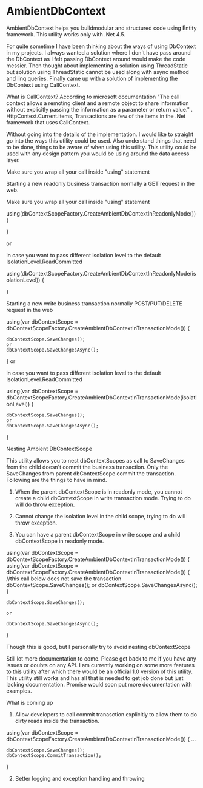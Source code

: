 # AmbientDbContext
AmbientDbContext helps you buildmodular and structured code using Entity framework. This utility works only with .Net 4.5.

For quite sometime I have been thinking about the ways of using DbContext in my projects. I always wanted a solution where I don't have pass around the DbContext as I felt passing DbContext around would make the code messier. Then thought about implementing a solution using ThreadStatic but solution using ThreadStatic cannot be used along with async method and linq queries. Finally came up with a solution of implementing the DbContext using CallContext.

What is CallContext?
According to microsoft documentation "The call context allows a remoting client and a remote object to share information without explicitly passing the information as a parameter or return value." . HttpContext.Current.items, Transactions are few of the items in the .Net framework that uses CallContext.

Without going into the details of the implementation. I would like to straight go into the ways this utility could be used. Also understand things that need to be done, things to be aware of when using this utility. This utility could be used with any design pattern you would be using around the data access layer.

Make sure you wrap all your call inside "using" statement

Starting a new readonly business transaction normally a GET request in the web.

Make sure you wrap all your call inside "using" statement

using(dbContextScopeFactory.CreateAmbientDbContextInReadonlyMode())
{

}

or

in case you want to pass different isolation level to the default IsolationLevel.ReadCommitted

using(dbContextScopeFactory.CreateAmbientDbContextInReadonlyMode(isolationLevel))
{
	
}

Starting a new write business transaction normally POST/PUT/DELETE request in the web

using(var dbContextScope = dbContextScopeFactory.CreateAmbientDbContextInTransactionMode())
{

	dbContextScope.SaveChanges();
	or 
	dbContextScope.SaveChangesAsync();
}
or

in case you want to pass different isolation level to the default IsolationLevel.ReadCommitted

using(var dbContextScope = dbContextScopeFactory.CreateAmbientDbContextInTransactionMode(isolationLevel))
{

	dbContextScope.SaveChanges();
	or 
	dbContextScope.SaveChangesAsync();
}

Nesting Ambient DbContextScope

This utility allows you to nest dbContextScopes as call to SaveChanges from the child doesn't commit the business transaction. Only the SaveChanges from parent dbContextScope commit the transaction. Following are the things to have in mind.

1. When the parent dbContextScope is in readonly mode, you cannot create a child dbContextScope in write transaction mode. Trying to do will do throw exception.

2. Cannot change the isolation level in the child scope, trying to do will throw exception.

3. You can have a parent dbContextScope in write scope and a child dbContextScope in readonly mode.

using(var dbContextScope = dbContextScopeFactory.CreateAmbientDbContextInTransactionMode())
{
	using(var dbContextScope = dbContextScopeFactory.CreateAmbientDbContextInTransactionMode())
	{
		//this call below does not save the transaction
		dbContextScope.SaveChanges();
		or 
		dbContextScope.SaveChangesAsync();
	}

	dbContextScope.SaveChanges();
	
	or 
	
	dbContextScope.SaveChangesAsync();
}

Though this is good, but I personally try to avoid nesting dbContextScope

Still lot more documentation to come. Please get back to me if you have any issues or doubts on any API. I am currently working on some more features to this utility after which there would be an official 1.0 version of this utility. This utility still works and has all that is needed to get job done but just lacking documentation. Promise would soon put more documentation with examples.

What is coming up

1. Allow developers to call commit tranasction explicitly to allow them to do dirty reads inside the transaction.

using(var dbContextScope = dbContextScopeFactory.CreateAmbientDbContextInTransactionMode())
{
	...
	
	dbContextScope.SaveChanges();
	dbContextScope.CommitTransaction();
}

2. Better logging and exception handling and throwing 
